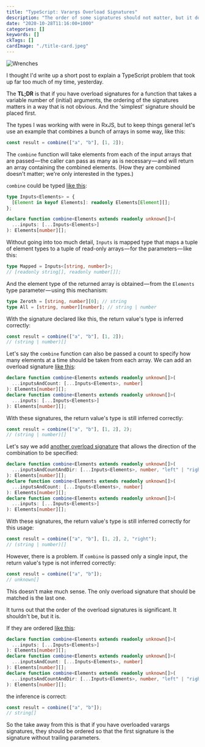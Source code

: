 ```yaml
---
title: "TypeScript: Varargs Overload Signatures"
description: "The order of some signatures should not matter, but it does"
date: "2020-10-28T11:16:00+1000"
categories: []
keywords: []
ckTags: []
cardImage: "./title-card.jpeg"
---
```


![Wrenches](title.jpeg "Photo by Matt Artz on Unsplash")

I thought I'd write up a short post to explain a TypeScript problem that took up far too much of my time, yesterday.

The **TL;DR** is that if you have overload signatures for a function that takes a variable number of (initial) arguments, the ordering of the signatures matters in a way that is not obvious. And the 'simplest' signature should be placed first.

The types I was working with were in RxJS, but to keep things general let's use an example that combines a bunch of arrays in some way, like this:

```ts
const result = combine(["a", "b"], [1, 2]);
```

The `combine` function will take elements from each of the input arrays that are passed — the caller can pass as many as is necessary — and will return an array containing the combined elements. (How they are combined doesn't matter; we're only interested in the types.)

`combine` could be typed [like this](https://www.typescriptlang.org/play?#code/C4TwDgpgBAkgdmArsAzgHgKIBsIFsJyoB8UAvFAN4BQUUA2tngcFAJZxQDWEIA9gGZRG+QigC6ALigAnCAEMAJrzhYQQnCNQMNzMXTEBuKgF8jVBRADGWObKj9EcS8FbKol3rgBG7CJh2iUBAAHsAECigy8koqao6ccLwA7nD6RAAUNFAAdLnsSKhSdLnZ8AXowswoRGJUAJRSlaJ0cIjeENJ6hlRUHnAoLLIoiFgs5B7evul0AERyMwA0UDNeM2JLdACMSwBMYnUGQA):

```ts
type Inputs<Elements> = {
  [Element in keyof Elements]: readonly Elements[Element][];
};

declare function combine<Elements extends readonly unknown[]>(
  ...inputs: [...Inputs<Elements>]
): Elements[number][];
```

Without going into too much detail, `Inputs` is mapped type that maps a tuple of element types to a tuple of read-only arrays — for the parameters — like this:

```ts
type Mapped = Inputs<[string, number]>;
// [readonly string[], readonly number[]];
```

And the element type of the returned array is obtained — from the `Elements` type parameter — using this mechanism:

```ts
type Zeroth = [string, number][0]; // string
type All = [string, number][number]; // string | number
```

With the signature declared like this, the return value's type is inferred correctly:

```ts
const result = combine(["a", "b"], [1, 2]);
// (string | number)[]
```

Let's say the `combine` function can also be passed a count to specify how many elements at a time should be taken from each array. We can add an overload signature [like this](https://www.typescriptlang.org/play?#code/C4TwDgpgBAkgdmArsAzgHgKIBsIFsJyoB8UAvFAN4BQUUA2tngcFAJZxQDWEIA9gGZRG+QigC6ALigAnCAEMAJrzhYQQnCNQMNzMXTEBuKgF8jVBRADGWObKj9EcS8FbKol3rgBG7CJh2iUBAAHsAECigy8koqao6ccLwA7nD6RAAUNFAAdLnsSKgAgnAKAMK8jsBSdLnZ8AXowswoRAA0UHCI3hDSYlQAlFJNonSd3b36RhbWttAOTi5uHt6+-kyBIWElkbKKyqpQ8YkpaZm0tfnIKNW19Vdrmi19g+rrWmNePXqGVFQecCgWLIUIgsCxyMsfHAIOk6AAiORw9pwrxwsTtOgARnaACZ0VAcf0DEA):

```ts
declare function combine<Elements extends readonly unknown[]>(
  ...inputsAndCount: [...Inputs<Elements>, number]
): Elements[number][];
declare function combine<Elements extends readonly unknown[]>(
  ...inputs: [...Inputs<Elements>]
): Elements[number][];
```

With these signatures, the return value's type is still inferred correctly:

```ts
const result = combine(["a", "b"], [1, 2], 2);
// (string | number)[]
```

Let's say we add [another overload signature](https://www.typescriptlang.org/play?#code/C4TwDgpgBAkgdmArsAzgHgKIBsIFsJyoB8UAvFAN4BQUUA2tngcFAJZxQDWEIA9gGZRG+QigC6ALigAnCAEMAJrzhYQQnCNQMNzMXTEBuKgF8jVBRADGWObKj9EcS8FbKol3rgBG7CJh2iUBAAHsAECigy8koqao6ccLwA7nD6RAAUNFAAdLnsSKgAgnAKAMK8jsDFCgAirNJSdLnZ8AXowswoRAA0UHCI3hDSvQBEOPzAI1AAPlAj0qwA5gAWk2JUAJRSHaJ0-YPSeobmVjZ2Dk4ubh7evv5MgSFhJZGyisqqUPGJKWmZtM18sgUNVypVGs1WsD7pour19l4hustuoHloEUj9EYLNZbNALs5XBwbj44H4dqggqFwq9oh84nAEslUmIMllAQhgRDclDUDDOkRkdsAuiBojDliqFQPHAUCxZChEFgWOQSb50nQRnIRqMvCMxL06ABGXoAJgNUFNowWK0mGwMQA) that allows the direction of the combination to be specified:

```ts
declare function combine<Elements extends readonly unknown[]>(
  ...inputsAndCountAndDir: [...Inputs<Elements>, number, "left" | "right"]
): Elements[number][];
declare function combine<Elements extends readonly unknown[]>(
  ...inputsAndCount: [...Inputs<Elements>, number]
): Elements[number][];
declare function combine<Elements extends readonly unknown[]>(
  ...inputs: [...Inputs<Elements>]
): Elements[number][];
```

With these signatures, the return value's type is still inferred correctly for this usage:

```ts
const result = combine(["a", "b"], [1, 2], 2, "right");
// (string | number)[]
```

However, there is a problem. If `combine` is passed only a single input, the return value's type is not inferred correctly:

```ts
const result = combine(["a", "b"]);
// unknown[]
```

This doesn't make much sense. The only overload signature that should be matched is the last one.

It turns out that the order of the overload signatures is significant. It shouldn't be, but it is.

If they are ordered [like this](https://www.typescriptlang.org/play?#code/C4TwDgpgBAkgdmArsAzgHgKIBsIFsJyoB8UAvFAN4BQUUA2tngcFAJZxQDWEIA9gGZRG+QigC6ALigAnCAEMAJrzhYQQnCNQMNzMXTEBuKgF8jVBRADGWObKj9EcS8FbKol3rgBG7CJh2iUBAAHsAECigy8koqao6ccLwA7nD6RAAUNFAAdLnsSKhSdLnZ8AXowswoRGJUAJRSlaJ0cIjeENJ6huZWNnYOTi5uHt6+-kyBIWFwEVGKyqpQ8YkpaZm0JfnIKACCMwDCvI7ARSVl2+Oa1QA0UK3tnfWNAVr3Xh1dRhbWttADzq4OCMfHA-E1UEFQuFIrJ5rElnAEslUmIMllNghtnsFIdjtiACKsaSnXLnVCXKpEW5vDq3ABEOH4wDpUAAPlA6dJWABzAAWzNqDXUE1ebXenX0Zg8cBQLFkKEQWBY5GBvnSdDpcjp9K8dLEdQMQA):

```ts
declare function combine<Elements extends readonly unknown[]>(
  ...inputs: [...Inputs<Elements>]
): Elements[number][];
declare function combine<Elements extends readonly unknown[]>(
  ...inputsAndCount: [...Inputs<Elements>, number]
): Elements[number][];
declare function combine<Elements extends readonly unknown[]>(
  ...inputsAndCountAndDir: [...Inputs<Elements>, number, "left" | "right"]
): Elements[number][];
```

the inference is correct:

```ts
const result = combine(["a", "b"]);
// string[]
```

So the take away from this is that if you have overloaded varargs signatures, they should be ordered so that the first signature is the signature without trailing parameters.
